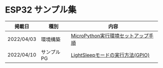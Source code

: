 # ESP32 サンプル集
|掲載日|種別|内容|
|--|--|--|
|2022/04/03|環境構築|[MicroPython実行環境セットアップ手順](./esp32_setup_micropython/)|
|2022/04/10|サンプルPG|[LightSleepモードの実行方法(GPIO)](./esp32_lighsleep_wakebygpio)|
